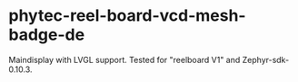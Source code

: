 # phytec-reel-board-vcd-mesh-badge-de
Maindisplay with LVGL support. Tested for "reelboard V1" and Zephyr-sdk-0.10.3. 
